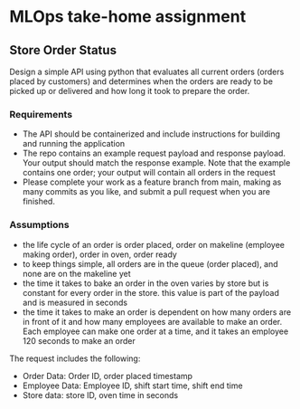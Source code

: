 # MLOps take-home assignment


## Store Order Status

Design a simple API using python that evaluates all current orders (orders placed by customers) and determines when the orders are ready to be picked up or delivered and how long it took to prepare the order.

### Requirements
- The API should be containerized and include instructions for building and running the application
- The repo contains an example request payload and response payload.  Your output should match the response example. Note that the example contains one order; your output will contain all orders in the request
- Please complete your work as a feature branch from main, making as many commits as you like, and submit a pull request when you are finished.

### Assumptions
- the life cycle of an order is order placed, order on makeline (employee making order), order in oven, order ready
- to keep things simple, all orders are in the queue (order placed), and none are on the makeline yet
- the time it takes to bake an order in the oven varies by store but is constant for every order in the store. this value is part of the payload and is measured in seconds
- the time it takes to make an order is dependent on how many orders are in front of it and how many employees are available to make an order. Each employee can make one order at a time, and it takes an employee 120 seconds to make an order


The request includes the following:
- Order Data: Order ID, order placed timestamp
- Employee Data: Employee ID, shift start time, shift end time
- Store data: store ID, oven time in seconds
